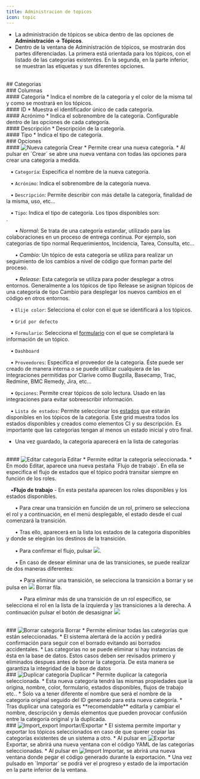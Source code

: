 ```yaml
---
title: Administracion de topicos
icon: topic
---
```

* La administración de tópicos se ubica dentro de las opciones de **Administración → Tópicos**.
* Dentro de la ventana de Administración de tópicos, se mostrarán dos partes diferenciadas. La primera está orientada para los tópicos, con el listado de las categorias existentes. En la segunda, en la parte inferior, se muestran las etiquetas y sus diferentes opciones.

<br />
## Categorias

<br />
### Columnas

<br />
#### Categoría
* Indica el nombre de la categoría y el color de la misma tal y como se mostrará en los tópicos. 

<br />
#### ID
* Muestra el identificador único de cada categoría. 

<br />
#### Acrónimo
* Indica el sobrenombre de la categoría. Configurable dentro de las opciones de cada categoría.

<br />
#### Descripción
* Descripción de la categoría. 

<br />
#### Tipo
* Indica el tipo de categoría.

<br />
### Opciones

<br />
#### <img src = "/static/images/icons/add.gif" alt='Nueva categoría' /> Crear
* Permite crear una nueva categoría. 
* Al pulsar en `Crear` se abre una nueva ventana con todas las opciones para crear una categoría a medida.

&nbsp; &nbsp;• `Categoría`: Especifica el nombre de la nueva categoría. <br />

&nbsp; &nbsp;• `Acrónimo`: Indica el sobrenombre de la categoría nueva. <br />

&nbsp; &nbsp;• `Descripción`: Permite describir con más detalle la categoría, finalidad de la misma, uso, etc...<br />

&nbsp; &nbsp;• `Tipo`: Indica el tipo de categoría. Los tipos disponibles son: <br />.

&nbsp; &nbsp;&nbsp; &nbsp;• *Normal*: Se trata de una categoría estandar, utilizado para las colaboraciones en un proceso de entrega continua. Por ejemplo, son categorias de tipo normal Requerimientos, Incidencia, Tarea, Consulta, etc... <br />

&nbsp; &nbsp;&nbsp; &nbsp;• *Cambio*: Un tópico de esta categoría se utiliza para realizar un seguimiento de los cambios a nivel de código que forman parte del proceso. <br />

 &nbsp; &nbsp;&nbsp; &nbsp;• *Release*: Esta categoría se utiliza para poder desplegar a otros entornos. Generalmente a los tópicos de tipo Release se asignan tópicos de una categoría de tipo Cambio para desplegar los nuevos cambios en el código en otros entornos.
<br/>

&nbsp; &nbsp;• `Elije color`: Selecciona el color con el que se identificará a los tópicos. <br />

&nbsp; &nbsp;• `Grid por defecto`<br />

&nbsp; &nbsp;• `Formulario`: Selecciona el [formulario](Reglas/rule-concepts) con el que se completará la información de un tópico. <br />

&nbsp; &nbsp;• `Dashboard`<br />

&nbsp; &nbsp;• `Proveedores`: Especifica el proveedor de la categoria. Éste puede ser creado de manera interna o se puede utilizar cualquiera de las integraciones permitidas por Clarive como Bugzilla, Basecamp, Trac, Redmine, BMC Remedy, Jira, etc...<br />

&nbsp; &nbsp;• `Opciones`: Permite crear tópicos de solo lectura. Usado en las integraciones para evitar sobreescribir información. <br />

&nbsp; &nbsp;• `Lista de estados`: Permite seleccionar los [estados](Administracion/status) que estarán disponibles en los tópicos de la categoria. Este grid muestra todos los estados disponibles y creados como elementos CI y su descripción. Es importante que las categorias tengan al menos un estado inicial y otro final.

* Una vez guardado, la categoría aparecerá en la lista de categorías


<br/>
#### <img src = "/static/images/icons/edit.gif" alt='Editar categoría' /> Editar
* Permite editar la categoría seleccionada.
* En modo Editar, aparece una nueva pestaña `Flujo de trabajo`. En ella se especifica el flujo de estados que el tópico podrá transitar siempre en función de los roles.

&nbsp; &nbsp;•**Flujo de trabajo** - En esta pestaña aparecen los roles disponibles y los estados disponibles.<br/>

&nbsp; &nbsp;&nbsp; &nbsp;• Para crear una transición en función de un rol, primero se selecciona el rol y a continuación, en el menú desplegable, el estado desde el cual comenzará la transición.<br/>

&nbsp; &nbsp;&nbsp; &nbsp;• Tras ello, aparecerá en la lista los estados de la categoria disponibles y donde se elegirán los destinos de la transición.<br/> 

&nbsp; &nbsp;&nbsp; &nbsp;• Para confirmar el flujo, pulsar <img src = "/static/images/icons/down.png"/>.<br/>

&nbsp; &nbsp;&nbsp; &nbsp;• En caso de desear eliminar una de las transiciones, se puede realizar de dos maneras diferentes: <br />

&nbsp; &nbsp;&nbsp; &nbsp;&nbsp; &nbsp;• Para eliminar una transición, se selecciona la transición a borrar y se pulsa en <img src = "/static/images/icons/delete_.png"/> Borrar fila. <br />

&nbsp; &nbsp;&nbsp; &nbsp;&nbsp; &nbsp;• Para eliminar más de una transición de un rol especifico, se selecciona el rol en la lista de la izquierda y las transiciones a la derecha. A continuación pulsar el botón de desasignar <img src = "/static/images/icons/remove.png"/> 



<br/>
### <img src = "/static/images/icons/delete_.png" alt='Borrar categoría' /> Borrar
* Permite eliminar todas las categorías que están seleccionadas.
* El sistema alertará de la acción y pedirá confirmación para seguir con el borrado evitando asi borrados accidentales.
* Las categorias no se puede eliminar si hay instancias de ésta en la base de datos. Estos casos deben ser revisados primero y eliminados despues antes de borrar la categoría. De esta manera se garantiza la integridad de la base de datos


<br/>
### <img src = "/static/images/icons/copy.gif" alt='Duplicar categoría' /> Duplicar
* Permite duplicar la categoría seleccionada. 
* Esta nueva categoria tendrá las mismas propiedades que la origina, nombre, color, formulario, estados disponibles, flujos de trabajo etc..
* Solo va a tener diferente el nombre que será el nombre de la categoria original seguido del ID generado para esta nueva categoría.
* Tras duplicar una categoría es **recomendable** editarla y cambiar el nombre, descripción y demás elementos que pueden provocar confusión entre la categoría original y la duplicada.

<br/>
### <img src = "/static/images/icons/wrench.gif" alt='Import_export' /> Importar/Exportar
* El sistema permite importar y exportar los tópicos seleccionados en caso de que querer copiar las categorías existentes de un sistema a otro.
* Al pulsar en  <img src = "/static/images/icons/export.png" alt='Exportar' /> Exportar, se abrirá una nueva ventana con el código YAML de las categorías seleccionadas.
* Al pulsar en <img src = "/static/images/icons/import.png" alt='Import' /> Importar, se abrirá una nueva ventana donde pegar el código generado durante la exportación. 
* Una vez pulsado en `Importar` se podrá ver el progreso y estado de la importación en la parte inferior de la ventana.